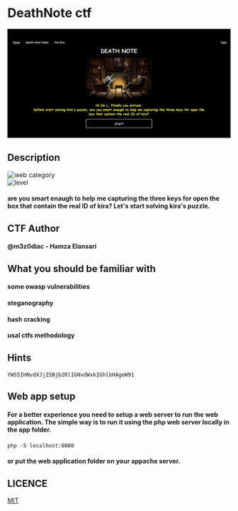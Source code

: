 # DeathNote ctf
![space box](https://raw.githubusercontent.com/hamza07-w/DeathNote/main/screen1.jpg)  

## Description
![web category](https://img.shields.io/badge/category-WEB-blueviolet.svg)   
![level](https://img.shields.io/badge/level-Medium-blue.svg)
#### are you smart enaugh to help me capturing the three keys for open the box that contain the real ID of kira? Let's start solving kira's puzzle.

## CTF Author
#### @m3z0diac - Hamza Elansari

## What you should be familiar with
#### some owasp vulnerabilities
#### steganography 
#### hash cracking
#### usal ctfs methodology

## Hints
```
YW55IHNvdXJjZSBjb2RlIGNvdWxkIGhlbHAgeW91
```
## Web app setup

#### For a better experience you need to setup a web server to run the web application. The simple way is to run it using the php web server locally in the app folder.
```
php -S localhost:8000
```
#### or put the web application folder on your appache server.


## LICENCE
[MIT](https://github.com/hamza07-w/raymond/blob/main/LICENSE)
